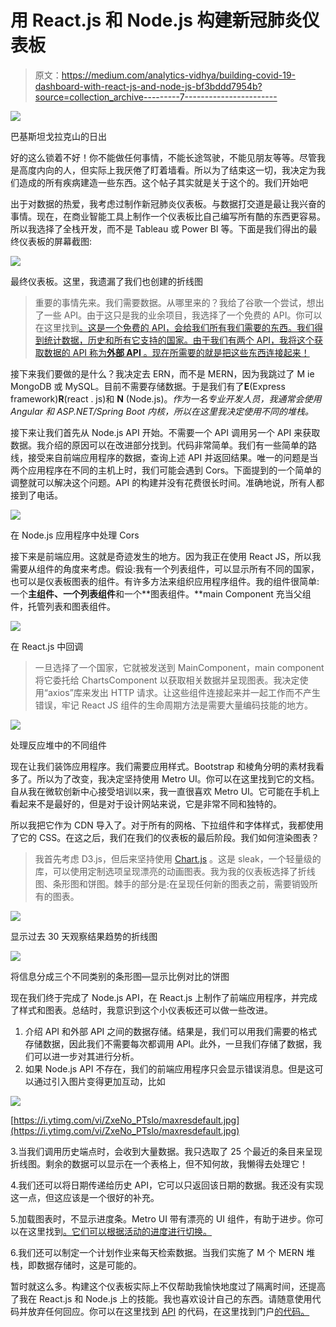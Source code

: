 # 用 React.js 和 Node.js 构建新冠肺炎仪表板

> 原文：<https://medium.com/analytics-vidhya/building-covid-19-dashboard-with-react-js-and-node-js-bf3bddd7954b?source=collection_archive---------7----------------------->

![](img/7ad487e5220e05674c46cef7c226d050.png)

巴基斯坦戈拉克山的日出

好的这么锁着不好！你不能做任何事情，不能长途驾驶，不能见朋友等等。尽管我是高度内向的人，但实际上我厌倦了盯着墙看。所以为了结束这一切，我决定为我们造成的所有疾病建造一些东西。这个帖子其实就是关于这个的。我们开始吧

出于对数据的热爱，我考虑过制作新冠肺炎仪表板。与数据打交道是最让我兴奋的事情。现在，在商业智能工具上制作一个仪表板比自己编写所有酷的东西更容易。所以我选择了全栈开发，而不是 Tableau 或 Power BI 等。下面是我们得出的最终仪表板的屏幕截图:

![](img/8dced04f7d36519280fc7b8ad756738b.png)

最终仪表板。这里，我遗漏了我们也创建的折线图

> 重要的事情先来。我们需要数据。从哪里来的？我给了谷歌一个尝试，想出了一些 API。由于这只是我的业余项目，我选择了一个免费的 API。你可以在这里找到[。这是一个免费的 API，会给我们所有我们需要的东西。我们得到统计数据，历史和所有它支持的国家。由于我们有两个 API，我将这个获取数据的 API 称为**外部 API** 。现在所需要的就是把这些东西连接起来！](https://rapidapi.com/api-sports/api/covid-193)

接下来我们要做的是什么？我决定去 ERN，而不是 MERN，因为我跳过了 M ie MongoDB 或 MySQL。目前不需要存储数据。于是我们有了**E**(Express framework)**R**(react . js)和 **N** (Node.js)。*作为一名专业开发人员，我通常会使用 Angular 和 ASP.NET/Spring Boot 内核，所以在这里我决定使用不同的堆栈。*

接下来让我们首先从 Node.js API 开始。不需要一个 API 调用另一个 API 来获取数据。我介绍的原因可以在改进部分找到。代码非常简单。我们有一些简单的路线，接受来自前端应用程序的数据，查询上述 API 并返回结果。唯一的问题是当两个应用程序在不同的主机上时，我们可能会遇到 Cors。下面提到的一个简单的调整就可以解决这个问题。API 的构建并没有花费很长时间。准确地说，所有人都接到了电话。

![](img/a1689ec8b5c5662b89d8b7b13db7ff6c.png)

在 Node.js 应用程序中处理 Cors

接下来是前端应用。这就是奇迹发生的地方。因为我正在使用 React JS，所以我需要从组件的角度来考虑。假设:我有一个列表组件，可以显示所有不同的国家，也可以是仪表板图表的组件。有许多方法来组织应用程序组件。我的组件很简单:一个**主组件、一个列表组件**和一个**图表组件。**main Component 充当父组件，托管列表和图表组件。

![](img/52062d76963a3ffb6d6ed3bb3363b478.png)

在 React.js 中回调

> 一旦选择了一个国家，它就被发送到 MainComponent，main component 将它委托给 ChartsComponent 以获取相关数据并呈现图表。我决定使用“axios”库来发出 HTTP 请求。让这些组件连接起来并一起工作而不产生错误，牢记 React JS 组件的生命周期方法是需要大量编码技能的地方。

![](img/b86f7937a015d9858de04be251613b18.png)

处理反应堆中的不同组件

现在让我们装饰应用程序。我们需要应用样式。Bootstrap 和棱角分明的素材我看多了。所以为了改变，我决定坚持使用 Metro UI。你可以在这里找到它的文档。自从我在微软创新中心接受培训以来，我一直很喜欢 Metro UI。它可能在手机上看起来不是最好的，但是对于设计网站来说，它是非常不同和独特的。

所以我把它作为 CDN 导入了。对于所有的网格、下拉组件和字体样式，我都使用了它的 CSS。在这之后，我们在我们的仪表板的最后阶段。我们如何渲染图表？

> 我首先考虑 D3.js，但后来坚持使用 [Chart.js](https://www.chartjs.org/) 。这是 sleak，一个轻量级的库，可以使用定制选项呈现漂亮的动画图表。我为我的仪表板选择了折线图、条形图和饼图。棘手的部分是:在呈现任何新的图表之前，需要销毁所有的图表。

![](img/349955dbfb4e80edf43d4ce00a6b80ba.png)

显示过去 30 天观察结果趋势的折线图

![](img/81fed7d78a77a6271efcb45065f9afa7.png)

将信息分成三个不同类别的条形图—显示比例对比的饼图

现在我们终于完成了 Node.js API，在 React.js 上制作了前端应用程序，并完成了样式和图表。总结时，我意识到这个小仪表板还可以做一些改进。

1.  介绍 API 和外部 API 之间的数据存储。结果是，我们可以用我们需要的格式存储数据，因此我们不需要每次都调用 API。此外，一旦我们存储了数据，我们可以进一步对其进行分析。
2.  如果 Node.js API 不存在，我们的前端应用程序只会显示错误消息。但是这可以通过引入图片变得更加互动，比如

![](img/c5f346feb9038da3baa9a9442dc2c0d3.png)

[https://i.ytimg.com/vi/ZxeNo_PTslo/maxresdefault.jpg](https://i.ytimg.com/vi/ZxeNo_PTslo/maxresdefault.jpg)

3.当我们调用历史端点时，会收到大量数据。我只选取了 25 个最近的条目来呈现折线图。剩余的数据可以显示在一个表格上，但不知何故，我懒得去处理它！

4.我们还可以将日期传递给历史 API，它可以只返回该日期的数据。我还没有实现这一点，但这应该是一个很好的补充。

5.加载图表时，不显示进度条。Metro UI 带有漂亮的 UI 组件，有助于进步。你可以在这里找到[。它们可以根据活动的进度进行切换。](https://metroui.org.ua/progress.html)

6.我们还可以制定一个计划作业来每天检索数据。当我们实施了 M 个 MERN 堆栈，即数据存储时，这是可能的。

暂时就这么多。构建这个仪表板实际上不仅帮助我愉快地度过了隔离时间，还提高了我在 React.js 和 Node.js 上的技能。我也喜欢设计自己的东西。请随意使用代码并放弃任何回应。你可以在这里找到 [API](https://github.com/umairk83/covid-19-API) 的代码，在这里找到门户[的代码。](https://github.com/umairk83/covid-19-dashboard)